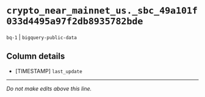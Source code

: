 # `crypto_near_mainnet_us._sbc_49a101f033d4495a97f2db8935782bde`
`bq-1` | `bigquery-public-data`

## Column details
* [TIMESTAMP] `last_update`

-------------------------------------------------------------------------------
*Do not make edits above this line.*
